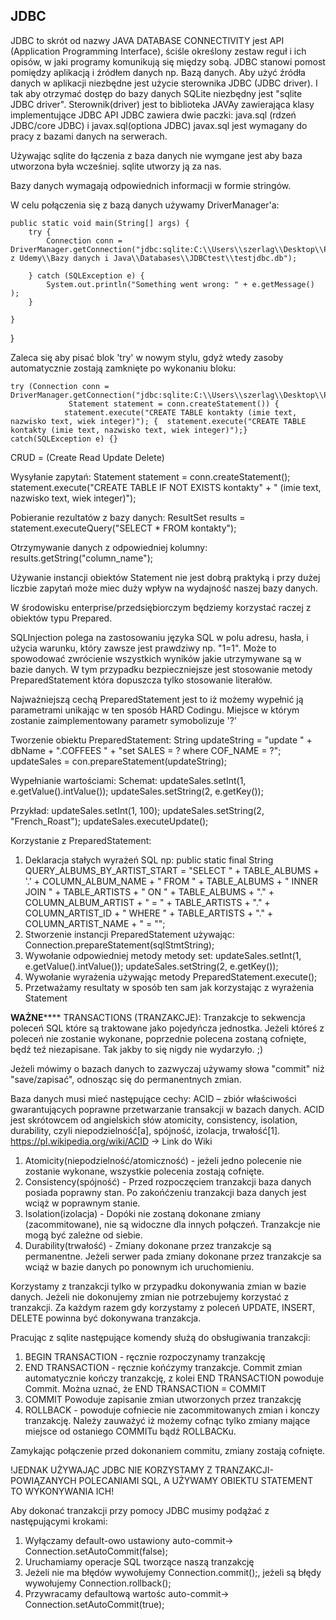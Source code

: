 ## JDBC
JDBC to skrót od nazwy JAVA DATABASE CONNECTIVITY
jest API (Application Programming Interface), ściśle określony zestaw reguł i ich opisów, w jaki programy komunikują się między sobą.
JDBC stanowi pomost pomiędzy aplikacją i źródłem danych np. Bazą danych. 
Aby użyć źródła danych w aplikacji niezbędne jest użycie sterownika JDBC (JDBC driver).
I tak aby otrzymać dostęp do bazy danych SQLite niezbędny jest "sqlite JDBC driver". 
Sterownik(driver) jest to biblioteka JAVAy zawierająca klasy implementujące JDBC API
JDBC zawiera dwie paczki: 
java.sql (rdzeń JDBC/core JDBC) i javax.sql(optiona JDBC)
javax.sql jest wymagany do pracy z bazami danych na serwerach.

Używając sqlite do łączenia z baza danych nie wymgane jest aby baza utworzona była wcześniej. sqlite utworzy ją za nas.

Bazy danych wymagają odpowiednich informacji w formie stringów.

W celu połączenia się z bazą danych używamy DriverManager'a:

    public static void main(String[] args) {
        try {
            Connection conn = DriverManager.getConnection("jdbc:sqlite:C:\\Users\\szerlag\\Desktop\\Programowanie\\Java z Udemy\\Bazy danych i Java\\Databases\\JDBCtest\\testjdbc.db");

        } catch (SQLException e) {
            System.out.println("Something went wrong: " + e.getMessage() );
        }

    }
}

Zaleca się aby pisać blok 'try' w nowym stylu, gdyż wtedy zasoby automatycznie zostają zamknięte po wykonaniu bloku: 
```
try (Connection conn = DriverManager.getConnection("jdbc:sqlite:C:\\Users\\szerlag\\Desktop\\Programowanie\\Projekty\\INTELIJ\\JDBClearn\\testJDBC.db");
             Statement statement = conn.createStatement()) {
            statement.execute("CREATE TABLE kontakty (imie text, nazwisko text, wiek integer)"); {  statement.execute("CREATE TABLE kontakty (imie text, nazwisko text, wiek integer)");}
catch(SQLException e) {} 
```

CRUD = (Create Read Update Delete)

Wysyłanie zapytań: 
Statement statement = conn.createStatement();
statement.execute("CREATE TABLE IF NOT EXISTS kontakty" +
                    "   (imie text, nazwisko text, wiek integer)");


Pobieranie rezultatów z bazy danych: 
ResultSet results = statement.executeQuery("SELECT * FROM kontakty");

Otrzymywanie danych z odpowiedniej kolumny: 
results.getString("column_name"); 

Używanie instancji obiektów Statement nie jest dobrą praktyką i przy dużej liczbie zapytań może miec duży wpływ na wydajność naszej bazy danych.

W środowisku enterprise/przedsiębiorczym będziemy korzystać raczej z obiektów typu Prepared.

SQLInjection polega na zastosowaniu języka SQL w polu adresu, hasła, i użycia warunku, który zawsze jest prawdziwy np.  "1=1". Może to spowodować zwrócienie wszystkich wyników jakie utrzymywane są w bazie danych.
W tym przypadku bezpieczniejsze jest stosowanie metody PreparedStatement która dopuszcza tylko stosowanie literałów. 


Najważniejszą cechą PreparedStatement jest to iż możemy wypełnić ją parametrami unikając w ten sposób HARD Codingu. 
Miejsce w którym zostanie zaimplementowany parametr symobolizuje '?' 

Tworzenie obiektu PreparedStatement:
String updateString =
    "update " + dbName + ".COFFEES " +
    "set SALES = ? where COF_NAME = ?";
updateSales = con.prepareStatement(updateString);

Wypełnianie wartościami:
Schemat:
updateSales.setInt(1, e.getValue().intValue());
updateSales.setString(2, e.getKey());

Przykład:
updateSales.setInt(1, 100);
updateSales.setString(2, "French_Roast");
updateSales.executeUpdate();


Korzystanie z PreparedStatement: 
1. Deklaracja stałych wyrażeń SQL np:
 public static final String QUERY_ALBUMS_BY_ARTIST_START =
            "SELECT " + TABLE_ALBUMS + '.' + COLUMN_ALBUM_NAME + " FROM " + TABLE_ALBUMS +
                    " INNER JOIN " + TABLE_ARTISTS + " ON " + TABLE_ALBUMS + "." + COLUMN_ALBUM_ARTIST +
                    " = " + TABLE_ARTISTS + "." + COLUMN_ARTIST_ID +
                    " WHERE " + TABLE_ARTISTS + "." + COLUMN_ARTIST_NAME + " = \"";
2. Stworzenie instancji PreparedStatement używając:
Connection.prepareStatement(sqlStmtString);
3. Wywołanie odpowiedniej metody metody set:
updateSales.setInt(1, e.getValue().intValue());
updateSales.setString(2, e.getKey());
4. Wywołanie wyrażenia używając metody PreparedStatement.execute();
5. Przetważamy resultaty w sposób ten sam jak korzystając z wyrażenia Statement

****************WAŻNE********************
TRANSACTIONS (TRANZAKCJE):
Tranzakcje to sekwencja poleceń SQL które są traktowane jako pojedyńcza jednostka. Jeżeli któreś z poleceń nie zostanie wykonane, poprzednie polecena zostaną cofnięte, będź teź niezapisane. Tak jakby to się nigdy nie wydarzyło. ;) 

Jeżeli mówimy o bazach danych to zazwyczaj używamy słowa "commit" niż "save/zapisać", odnosząc się do permanentnych zmian. 

Baza danych musi mieć następujące cechy: 
ACID – zbiór właściwości gwarantujących poprawne przetwarzanie transakcji w bazach danych. ACID jest skrótowcem od angielskich słów atomicity, consistency, isolation, durability, czyli niepodzielność[a], spójność, izolacja, trwałość[1].
https://pl.wikipedia.org/wiki/ACID -> Link do Wiki

1. Atomicity(niepodzielność/atomiczność) - jeżeli jedno polecenie nie zostanie wykonane, wszystkie polecenia zostają cofnięte. 
2. Consistency(spójność) - Przed rozpoczęciem tranzakcji baza danych posiada poprawny stan. Po zakońćzeniu tranzakcji baza danych jest wciąż w poprawnym stanie.
3. Isolation(izolacja) - Dopóki nie zostaną dokonane zmiany (zacommitowane), nie są widoczne dla innych połączeń. Tranzakcje nie mogą być zależne od siebie. 
4. Durability(trwałość) - Zmiany dokonane przez tranzakcje są permanentne. Jeżeli serwer pada zmiany dokonane przez tranzakcje sa wciąż w bazie danych po ponownym ich uruchomieniu. 

Korzystamy z tranzakcji tylko w przypadku dokonywania zmian w bazie danych. 
Jeżeli nie dokonujemy zmian nie potrzebujemy korzystać z tranzakcji. 
Za każdym razem gdy korzystamy z poleceń UPDATE, INSERT, DELETE powinna być dokonywana tranzakcja.

Pracując z sqlite następujące komendy służą do obsługiwania tranzakcji: 
1. BEGIN TRANSACTION - ręcznie rozpoczynamy tranzakcję
2. END TRANSACTION - ręcznie końćzymy tranzakcje. Commit zmian automatycznie kończy tranzakcję, z kolei END TRANSACTION powoduje Commit. Można uznać, że END TRANSACTION = COMMIT 
3. COMMIT Powoduje zapisanie zmian utworzonych przez tranzakcję
4. ROLLBACK - powoduje cofniecie nie zacommitowanych zmian i konczy tranzakcję. Należy zauważyć iż możemy cofnąc tylko zmiany mające miejsce od ostaniego COMMITu bądź ROLLBACKu. 

Zamykając połączenie przed dokonaniem commitu, zmiany zostają cofnięte.

!JEDNAK UŻYWAJĄC JDBC NIE KORZYSTAMY Z TRANZAKCJI-POWIĄZANYCH POLECANIAMI SQL, A UŻYWAMY OBIEKTU STATEMENT TO WYKONYWANIA ICH!

Aby dokonać tranzakcji przy pomocy JDBC musimy podążać z następującymi krokami: 
1. Wyłączamy default-owo ustawiony auto-commit-> Connection.setAutoCommit(false);
2. Uruchamiamy operacje SQL tworzące naszą tranzakcję
3. Jeżeli nie ma błędów wywołujemy Connection.commit();, jeżeli są błędy wywołujemy Connection.rollback();
4. Przywracamy defaultową wartośc auto-commit->  Connection.setAutoCommit(true); 

